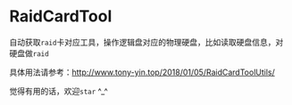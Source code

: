 # RaidCardTool

自动获取`raid`卡对应工具，操作逻辑盘对应的物理硬盘，比如读取硬盘信息，对硬盘做`raid`

具体用法请参考：http://www.tony-yin.top/2018/01/05/RaidCardToolUtils/

觉得有用的话，欢迎`star` ^_^
